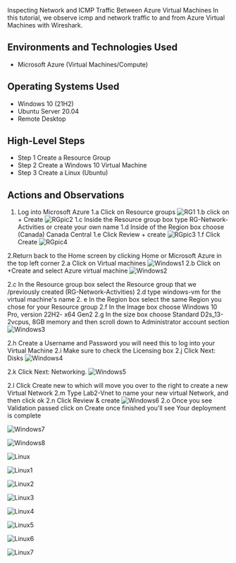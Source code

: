 <p align="center">

</p>

Inspecting Network and ICMP Traffic Between Azure Virtual Machines</h1>
In this tutorial, we observe icmp and network traffic to and from Azure Virtual Machines with Wireshark. <br />




<h2>Environments and Technologies Used</h2>

- Microsoft Azure (Virtual Machines/Compute)

<h2>Operating Systems Used </h2>

- Windows 10 (21H2)
- Ubuntu Server 20.04
- Remote Desktop
<h2>High-Level Steps</h2>

- Step 1 Create a Resource Group
- Step 2 Create a Windows 10 Virtual Machine
- Step 3 Create a Linux (Ubuntu)


<h2>Actions and Observations</h2>

1. Log into Microsoft Azure 1.a Click on Resource groups
![RG1](https://github.com/user-attachments/assets/33e1db8f-e218-45cc-82fd-ce185c2dc25c)
1.b click on + Create
![RGpic2](https://github.com/user-attachments/assets/57d1e2f4-b047-429a-8ceb-35c348662392)
1.c Inside the Resource group box type RG-Network-Activities or create your own name 1.d Inside of the Region box choose (Canada) Canada Central 1.e Click Review + create
![RGpic3](https://github.com/user-attachments/assets/007761e8-4cd6-4a7c-9445-7309f3c4f92e)
1.f Click Create
![RGpic4](https://github.com/user-attachments/assets/1ecb7e1b-32ae-4dc8-9c7f-0ed08d89717d)

2.Return back to the Home screen by clicking Home or Microsoft Azure in the top left corner 2.a Click on Virtual machines
![Windows1](https://github.com/user-attachments/assets/789e2887-05b3-414e-b057-aeacf7f30dc5)
2.b Click on +Create and select Azure virtual machine 
![Windows2](https://github.com/user-attachments/assets/2ab200f9-1e2e-43bc-a24a-6a6071759535)

2.c In the Resource group box select the Resource group that we /previously created (RG-Network-Activities) 2.d type windows-vm for the virtual machine's name 2. e In the Region box select the same Region you chose for your Resource group 2.f In the Image box choose Windows 10 Pro, version 22H2- x64 Gen2 2.g In the size box choose Standard D2s_13-2vcpus, 8GB memory and then scroll down to Administrator account section
![Windows3](https://github.com/user-attachments/assets/bcac51c7-c2a2-45ef-b41f-124044162aea)

2.h Create a Username and Password you will need this to log into your Virtual Machine 2.i Make sure to check the Licensing box 2.j Click Next: Disks
![Windows4](https://github.com/user-attachments/assets/3a9032ff-a82a-4612-a9e2-26494081773a)

2.k Click Next: Networking. 
![Windows5](https://github.com/user-attachments/assets/0900fa4b-e9da-49d3-9696-475bd19ef378)

2.l Click Create new to which will move you over to the right to create a new Virtual Network 2.m Type Lab2-Vnet to name your new virtual Network, and then click ok 2.n Click Review & create
![Windows6](https://github.com/user-attachments/assets/8d23203a-4f08-4790-9516-9754b57a0d6c)
2.o Once you see Validation passed click on Create 
once finished you'll see Your deployment is complete

![Windows7](https://github.com/user-attachments/assets/0b36fa7d-0d1e-4347-9675-7e2974de5dc2)

![Windows8](https://github.com/user-attachments/assets/de43cc8c-508d-4e21-87cb-e66887b3525e)


![Linux](https://github.com/user-attachments/assets/882253a8-b46a-4498-8c5d-5ddd889a2fe4)

![Linux1](https://github.com/user-attachments/assets/ff8bf459-595e-4f35-b77c-43a9e5a53928)

![Linux2](https://github.com/user-attachments/assets/9288f9f6-a7dd-4151-ac5c-23739a9b789f)

![Linux3](https://github.com/user-attachments/assets/ddb91de3-9da5-4e02-acec-12a695ed1a2e)

![Linux4](https://github.com/user-attachments/assets/41e02ce7-d5b1-4347-bf7e-4bf57b270b2d)

![Linux5](https://github.com/user-attachments/assets/ba6a9123-2f79-4753-afba-0f178ec8c094)

![Linux6](https://github.com/user-attachments/assets/e72f56eb-6e03-49ce-a64c-88819af32716)

![Linux7](https://github.com/user-attachments/assets/7d23e8a5-1200-42cb-a2f8-12d1eaa83fad)










